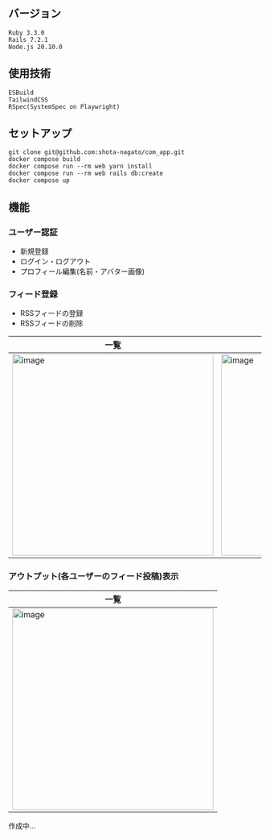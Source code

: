 ## バージョン
```
Ruby 3.3.0
Rails 7.2.1
Node.js 20.10.0
```

## 使用技術
```
ESBuild
TailwindCSS
RSpec(SystemSpec on Playwright)
```


## セットアップ
```
git clone git@github.com:shota-nagato/com_app.git
docker compose build
docker compose run --rm web yarn install
docker compose run --rm web rails db:create
docker compose up
```

## 機能

### ユーザー認証
- 新規登録
- ログイン・ログアウト
- プロフィール編集(名前・アバター画像)

### フィード登録
- RSSフィードの登録
- RSSフィードの削除

| 一覧 | 作成 |
| ---- | ---- |
| <img width="400" alt="image" src="https://github.com/user-attachments/assets/ca8e53f6-3527-4189-acea-92422f8f83aa"> | <img width="400" alt="image" src="https://github.com/user-attachments/assets/2a594027-e897-4fed-b356-8e8ae8093b33"> |

### アウトプット(各ユーザーのフィード投稿)表示
| 一覧 |
| ---- |
| <img width="400" alt="image" src="https://github.com/user-attachments/assets/d46c4ce2-3244-463a-b23a-15433acf1bff"> |

作成中...
